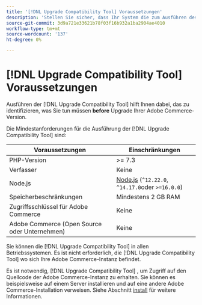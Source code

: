 ```yaml
---
title: '[!DNL Upgrade Compatibility Tool] Voraussetzungen'
description: 'Stellen Sie sicher, dass Ihr System die zum Ausführen des [!DNL Upgrade Compatibility Tool] für Ihr Adobe Commerce-Projekt. '
source-git-commit: 3d9a721e33621b78f03f16b932a1ba2904ae4010
workflow-type: tm+mt
source-wordcount: '137'
ht-degree: 0%

---
```



# [!DNL Upgrade Compatibility Tool] Voraussetzungen

Ausführen der [!DNL Upgrade Compatibility Tool] hilft Ihnen dabei, das zu identifizieren, was Sie tun müssen **before** Upgrade Ihrer Adobe Commerce-Version.

Die Mindestanforderungen für die Ausführung der [!DNL Upgrade Compatibility Tool] sind:

| **Voraussetzungen** | **Einschränkungen** |
|----------------|-----------------|
| PHP-Version | >= 7.3 |
| Verfasser | Keine |
| Node.js | [Node.js](https://nodejs.org/) (`^12.22.0`, `^14.17.0`oder `>=16.0.0`) |
| Speicherbeschränkungen | Mindestens 2 GB RAM |
| Zugriffsschlüssel für Adobe Commerce | Keine |
| Adobe Commerce (Open Source oder Unternehmen) | Keine |

Sie können die [!DNL Upgrade Compatibility Tool] in allen Betriebssystemen. Es ist nicht erforderlich, die [!DNL Upgrade Compatibility Tool] wo sich Ihre Adobe Commerce-Instanz befindet.

Es ist notwendig, [!DNL Upgrade Compatibility Tool] , um Zugriff auf den Quellcode der Adobe Commerce-Instanz zu erhalten. Sie können es beispielsweise auf einem Server installieren und auf eine andere Adobe Commerce-Installation verweisen. Siehe Abschnitt [install](../upgrade-compatibility-tool/install.md) für weitere Informationen.
